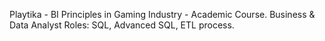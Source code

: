 Playtika - BI Principles in Gaming Industry - Academic Course.
Business & Data Analyst Roles: SQL, Advanced SQL, ETL process.
